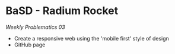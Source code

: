 # BaSD - Radium Rocket

_Weekly Problematics 03_
* Create a responsive web using the 'mobile first' style of design 
* GitHub page 
